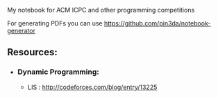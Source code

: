 My notebook for ACM ICPC and other programming competitions

For generating PDFs you can use https://github.com/pin3da/notebook-generator

## Resources:
- ### Dynamic Programming:
    - LIS : http://codeforces.com/blog/entry/13225